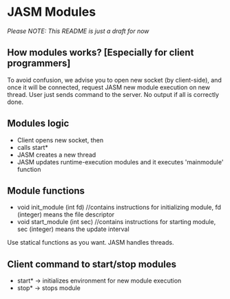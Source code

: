 # JASM Modules

*Please NOTE: This README is just a draft for now*

## How modules works? [Especially for client programmers]
To avoid confusion, we advise you to open new socket (by client-side), and once it will be connected, request JASM new module execution on new thread. User just sends command to the server. No output if all is correctly done.

## Modules logic
 * Client opens new socket, then
 * calls start*
 * JASM creates a new thread
 * JASM updates runtime-execution modules and it executes 'mainmodule' function

## Module functions
* void init_module (int fd) //contains instructions for initializing module, fd (integer) means the file descriptor
* void start_module (int sec) //contains instructions for starting module, sec (integer) means the update interval

Use statical functions as you want.
JASM handles threads.

## Client command to start/stop modules 
* start* -> initializes environment for new module execution
* stop* -> stops module
